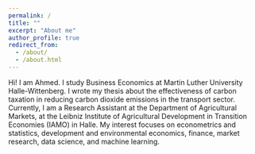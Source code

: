 ```yaml
---
permalink: /
title: ""
excerpt: "About me"
author_profile: true
redirect_from: 
  - /about/
  - /about.html
---
```


Hi!
I am Ahmed. I study Business Economics at Martin Luther University Halle-Wittenberg. I wrote my thesis about the effectiveness of carbon taxation in reducing carbon dioxide emissions in the transport sector. 
Currently, I am a Research Assistant at the Department of Agricultural Markets, at the Leibniz Institute of Agricultural Development in Transition Economies (IAMO) in Halle. 
My interest focuses on econometrics and statistics, development and environmental economics, finance, market research, data science, and machine learning. 

